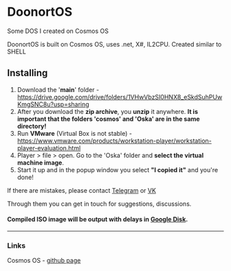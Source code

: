 # DoonortOS
Some DOS I created on Cosmos OS

DoonortOS is built on Cosmos OS, uses .net, X#, IL2CPU.
Created similar to SHELL

## Installing
1) Download the '**main**' folder - https://drive.google.com/drive/folders/1VHwVbzSI0HNX8_eSkdSuhPUwKmgSNC8u?usp=sharing
2) After you download the **zip archive**, you **unzip** it anywhere.
   **It is important that the folders 'cosmos' and 'Oska' are in the same directory!**
3) Run **VMware** (Virtual Box is not stable) - https://www.vmware.com/products/workstation-player/workstation-player-evaluation.html
4) Player > file > open. Go to the 'Oska' folder and **select the virtual machine image**.
5) Start it up and in the popup window you select **"I copied it"** and you're done!

If there are mistakes, please contact [Telegram](https://t.me/doonxrt) or [VK](https://vk.com/shirakibaka)

Through them you can get in touch for suggestions, discussions.


#### Compiled ISO image will be output with delays in [Google Disk](https://drive.google.com/drive/folders/1VHwVbzSI0HNX8_eSkdSuhPUwKmgSNC8u?usp=sharing).
____
### Links
Cosmos OS - [github page](https://github.com/CosmosOS/Cosmos)
